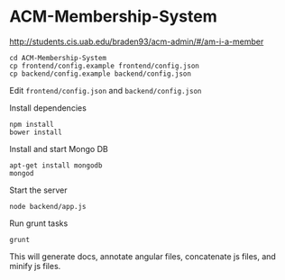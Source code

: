 ACM-Membership-System
=====================

http://students.cis.uab.edu/braden93/acm-admin/#/am-i-a-member

```
cd ACM-Membership-System
cp frontend/config.example frontend/config.json
cp backend/config.example backend/config.json
```

Edit `frontend/config.json` and `backend/config.json`


Install dependencies
```
npm install
bower install
```

Install and start Mongo DB
```
apt-get install mongodb
mongod
```

Start the server
```
node backend/app.js
```

Run grunt tasks
```
grunt
```
This will generate docs, annotate angular files, concatenate js files, and minify js files.
